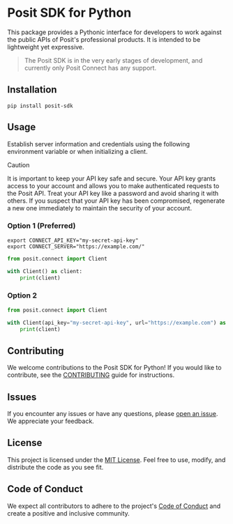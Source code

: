 # Posit SDK for Python

This package provides a Pythonic interface for developers to work against the public APIs of Posit's professional products. It is intended to be lightweight yet expressive.

> The Posit SDK is in the very early stages of development, and currently only Posit Connect has any support.

## Installation

```shell
pip install posit-sdk
```

## Usage

Establish server information and credentials using the following environment variable or when initializing a client.

> [!CAUTION]
> It is important to keep your API key safe and secure. Your API key grants access to your account and allows you to make authenticated requests to the Posit API. Treat your API key like a password and avoid sharing it with others. If you suspect that your API key has been compromised, regenerate a new one immediately to maintain the security of your account.

### Option 1 (Preferred)

```shell
export CONNECT_API_KEY="my-secret-api-key"
export CONNECT_SERVER="https://example.com/"
```

```python
from posit.connect import Client

with Client() as client:
    print(client)
```

### Option 2

```python
from posit.connect import Client

with Client(api_key="my-secret-api-key", url="https://example.com") as client:
    print(client)
```

## Contributing

We welcome contributions to the Posit SDK for Python! If you would like to contribute, see the [CONTRIBUTING](CONTRIBUTING.md) guide for instructions.

## Issues

If you encounter any issues or have any questions, please [open an issue](https://github.com/posit-dev/posit-sdk-py/issues). We appreciate your feedback.

## License

This project is licensed under the [MIT License](LICENSE). Feel free to use, modify, and distribute the code as you see fit.

## Code of Conduct

We expect all contributors to adhere to the project's [Code of Conduct](CODE_OF_CONDUCT.md) and create a positive and inclusive community.
